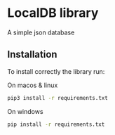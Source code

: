 # LocalDB library

A simple json database 

## Installation

To install correctly the library run:

On macos & linux
```bash
pip3 install -r requirements.txt
```

On windows
```bat
pip install -r requirements.txt
```